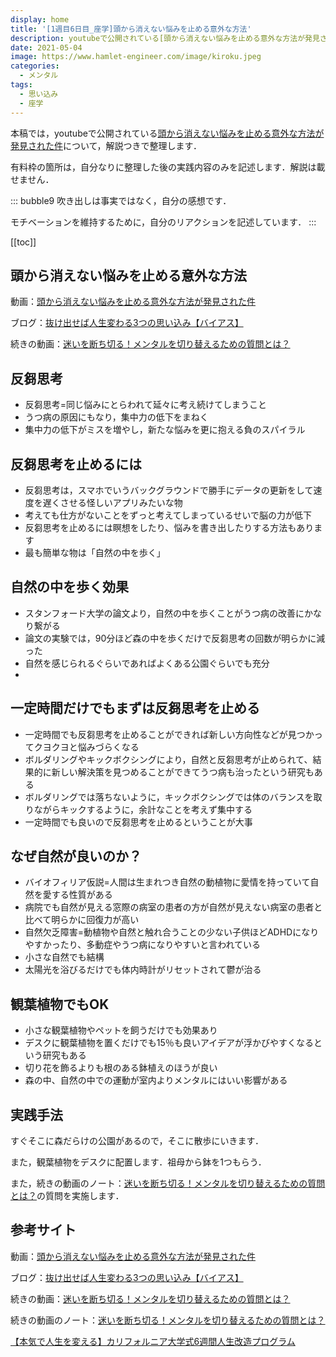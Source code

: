 ```yaml
---
display: home
title: '[1週目6日目_座学]頭から消えない悩みを止める意外な方法'
description: youtubeで公開されている[頭から消えない悩みを止める意外な方法が発見された件](https://www.youtube.com/watch?v=-tEzsLmFIMw)について，解説つきで整理します．
date: 2021-05-04
image: https://www.hamlet-engineer.com/image/kiroku.jpeg
categories: 
  - メンタル
tags:
  - 思い込み
  - 座学
---
```


本稿では，youtubeで公開されている[頭から消えない悩みを止める意外な方法が発見された件](https://www.youtube.com/watch?v=-tEzsLmFIMw)について，解説つきで整理します．

<!-- more -->

有料枠の箇所は，自分なりに整理した後の実践内容のみを記述します．解説は載せません．

::: bubble9
吹き出しは事実ではなく，自分の感想です．

モチベーションを維持するために，自分のリアクションを記述しています．
:::

<!-- <span style="background-color: #ffff99;"></span> -->
<!-- <span style="color: #ff0000;"></span> -->



[[toc]]

## 頭から消えない悩みを止める意外な方法
動画：[頭から消えない悩みを止める意外な方法が発見された件](https://www.youtube.com/watch?v=-tEzsLmFIMw)

ブログ：[抜け出せば人生変わる3つの思い込み【バイアス】](https://daigoblog.jp/troublenottodisappear/)

続きの動画：[迷いを断ち切る！メンタルを切り替えるための質問とは？](https://daigovideolab.jp/play/1489732670)

## 反芻思考
- 反芻思考=同じ悩みにとらわれて延々に考え続けてしまうこと
- うつ病の原因にもなり，集中力の低下をまねく
- 集中力の低下がミスを増やし，新たな悩みを更に抱える負のスパイラル


## 反芻思考を止めるには
- 反芻思考は，スマホでいうバックグラウンドで勝手にデータの更新をして速度を遅くさせる怪しいアプリみたいな物
- 考えても仕方がないことをずっと考えてしまっているせいで脳の力が低下
- 反芻思考を止めるには瞑想をしたり、悩みを書き出したりする方法もあります
- 最も簡単な物は「自然の中を歩く」

## 自然の中を歩く効果
- スタンフォード大学の論文より，自然の中を歩くことがうつ病の改善にかなり繋がる
- 論文の実験では，90分ほど森の中を歩くだけで反芻思考の回数が明らかに減った
- 自然を感じられるぐらいであればよくある公園ぐらいでも充分
- 

## 一定時間だけでもまずは反芻思考を止める
- 一定時間でも反芻思考を止めることができれば新しい方向性などが見つかってクヨクヨと悩みづらくなる
- ボルダリングやキックボクシングにより，自然と反芻思考が止められて、結果的に新しい解決策を見つめることができてうつ病も治ったという研究もある
- ボルダリングでは落ちないように，キックボクシングでは体のバランスを取りながらキックするように，余計なことを考えず集中する
- 一定時間でも良いので反芻思考を止めるということが大事


## なぜ自然が良いのか？
- バイオフィリア仮説=人間は生まれつき自然の動植物に愛情を持っていて自然を愛する性質がある
- 病院でも自然が見える窓際の病室の患者の方が自然が見えない病室の患者と比べて明らかに回復力が高い
- 自然欠乏障害=動植物や自然と触れ合うことの少ない子供ほどADHDになりやすかったり、多動症やうつ病になりやすいと言われている
- 小さな自然でも結構
- 太陽光を浴びるだけでも体内時計がリセットされて鬱が治る

## 観葉植物でもOK
- 小さな観葉植物やペットを飼うだけでも効果あり
- デスクに観葉植物を置くだけでも15％も良いアイデアが浮かびやすくなるという研究もある
- 切り花を飾るよりも根のある鉢植えのほうが良い
- 森の中、自然の中での運動が室内よりメンタルにはいい影響がある

<!-- ## 続きの動画

### 1．やめるか否か➡ベストを尽くしたか？

### 2.何をしたらいいかわからない➡ほかの人がしたがらないことは何か

### 3.タスク管理➡考えていること管理

### 4.★やるべきかどうか➡どうすれば乗り越えられるか

### 5.たまにはさぼろうかどうしようか➡今２倍がんばったら、後でどのくらい楽になるだろうか

### 6.どっちにしようか➡どっちも手に入れる方法はないか

### 7.★どれだけこなせたか➡どのぐらい集中できていたか

### 8.どんな１日だったか➡何に集中したか１日だったか

### 9.めんどくさいなぁ➡もっと疲れているときにやったらどれだけ面倒か

### 10.★やる気が起きない➡完璧を求めていないか？

### 11.怖くてできない➡その怖さは本物だろうか？

### 12.★間違うのは怖くてできない➡間違うリスクとチャンスを逃すリスクはどちらが大きいか

### 13.★何をしたいか➡どんな人でありたいか

### 14.行動量に注目する➡行動のタイミングに注目する -->


## 実践手法
すぐそこに森だらけの公園があるので，そこに散歩にいきます．

また，観葉植物をデスクに配置します．祖母から鉢を1つもらう．

また，続きの動画のノート：[迷いを断ち切る！メンタルを切り替えるための質問とは？](https://ch.nicovideo.jp/mentalist/blomaga/ar1171227)の質問を実施します．



## 参考サイト
動画：[頭から消えない悩みを止める意外な方法が発見された件](https://www.youtube.com/watch?v=-tEzsLmFIMw)

ブログ：[抜け出せば人生変わる3つの思い込み【バイアス】](https://daigoblog.jp/troublenottodisappear/)

続きの動画：[迷いを断ち切る！メンタルを切り替えるための質問とは？](https://daigovideolab.jp/play/1489732670)

続きの動画のノート：[迷いを断ち切る！メンタルを切り替えるための質問とは？](https://ch.nicovideo.jp/mentalist/blomaga/ar1171227)

[【本気で人生を変える】カリフォルニア大学式6週間人生改造プログラム](https://daigoblog.jp/pushing-thelimits/)

<ClientOnly>
  <CallInArticleAdsense />
</ClientOnly>